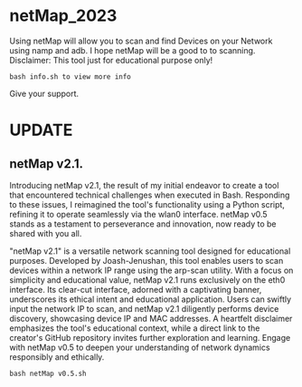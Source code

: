 # netMap_2023

Using netMap will allow you to scan and find Devices on your Network using namp and adb. 
I hope netMap will be a good to to scanning. Disclaimer: This tool just for educational purpose only! 

```
bash info.sh to view more info
```
Give your support.


# UPDATE

## netMap v2.1.
Introducing netMap v2.1, the result of my initial endeavor to create a tool that encountered technical challenges when executed in Bash. Responding to these issues, I reimagined the tool's functionality using a Python script, refining it to operate seamlessly via the wlan0 interface. netMap v0.5 stands as a testament to perseverance and innovation, now ready to be shared with you all.

"netMap v2.1" is a versatile network scanning tool designed for educational purposes. Developed by Joash-Jenushan, this tool enables users to scan devices within a network IP range using the arp-scan utility. With a focus on simplicity and educational value, netMap v2.1 runs exclusively on the eth0 interface. Its clear-cut interface, adorned with a captivating banner, underscores its ethical intent and educational application. Users can swiftly input the network IP to scan, and netMap v2.1 diligently performs device discovery, showcasing device IP and MAC addresses. A heartfelt disclaimer emphasizes the tool's educational context, while a direct link to the creator's GitHub repository invites further exploration and learning. Engage with netMap v0.5 to deepen your understanding of network dynamics responsibly and ethically.

```
bash netMap v0.5.sh
```
